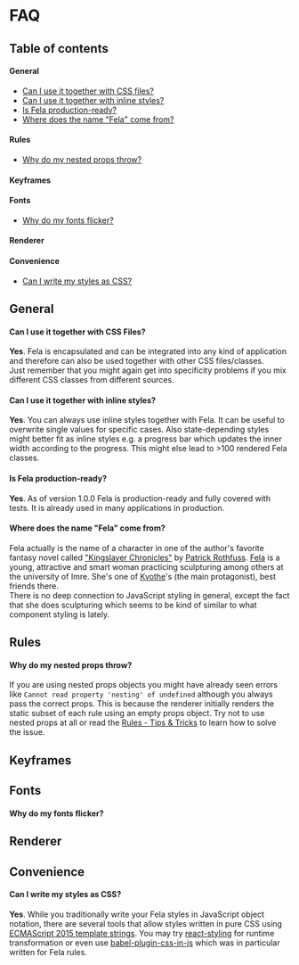 # FAQ

## Table of contents
#### General
* [Can I use it together with CSS files?](#can-i-use-it-together-with-css-files)
* [Can I use it together with inline styles?](#can-i-use-it-together-with-inline-styles)
* [Is Fela production-ready?](#is-fela-production-ready)
* [Where does the name "Fela" come from?](#where-does-the-name-fela-come-from)

#### Rules
* [Why do my nested props throw?](#why-do-my-nested-props-throw)

#### Keyframes

#### Fonts
* [Why do my fonts flicker?](#why-do-my-fonts-flicker)

#### Renderer

#### Convenience
* [Can I write my styles as CSS?](#can-i-write-my-styles-as-css)

## General
#### Can I use it together with CSS Files?
**Yes**. Fela is encapsulated and can be integrated into any kind of application and therefore can also be used together with other CSS files/classes.<br>
Just remember that you might again get into specificity problems if you mix different CSS classes from different sources.

#### Can I use it together with inline styles?
**Yes**. You can always use inline styles together with Fela. It can be useful to overwrite single values for specific cases. Also state-depending styles might better fit as inline styles e.g. a progress bar which updates the inner width according to the progress. This might else lead to >100 rendered Fela classes.

#### Is Fela production-ready?
**Yes**. As of version 1.0.0 Fela is production-ready and fully covered with tests. It is already used in many applications in production.

#### Where does the name "Fela" come from?
Fela actually is the name of a character in one of the author's favorite fantasy novel called ["Kingslayer Chronicles"](https://en.wikipedia.org/wiki/The_Kingkiller_Chronicle) by [Patrick Rothfuss](http://www.patrickrothfuss.com/content/index.asp). [Fela](http://kingkiller.wikia.com/wiki/Fela) is a young, attractive and smart woman practicing sculpturing among others at the university of Imre. She's one of [Kvothe](http://kingkiller.wikia.com/wiki/Kvothe)'s (the main protagonist), best friends there.<br>
There is no deep connection to JavaScript styling in general, except the fact that she does sculpturing which seems to be kind of similar to what component styling is lately.

## Rules
#### Why do my nested props throw?
If you are using nested props objects you might have already seen errors like `Cannot read property 'nesting' of undefined` although you always pass the correct props. This is because the renderer initially renders the static subset of each rule using an empty props object. Try not to use nested props at all or read the [Rules - Tips & Tricks](basics/Rules.md#tips--tricks) to learn how to solve the issue.

## Keyframes

## Fonts
#### Why do my fonts flicker?

## Renderer

## Convenience
#### Can I write my styles as CSS?
**Yes**. While you traditionally write your Fela styles in JavaScript object notation, there are several tools that allow styles written in pure CSS using [ECMAScript 2015 template strings](https://developer.mozilla.org/de/docs/Web/JavaScript/Reference/template_strings). You may try [react-styling](https://github.com/halt-hammerzeit/react-styling) for runtime transformation or even use [babel-plugin-css-in-js](https://github.com/jakecoxon/babel-plugin-css-to-js) which was in particular written for Fela rules.
